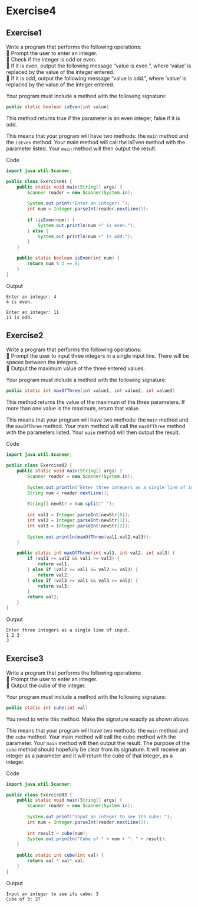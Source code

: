 # Exercise4

## Exercise1
Write a program that performs the following operations:   
􏰀 Prompt the user to enter an integer.   
􏰀 Check if the integer is odd or even.   
􏰀 If it is even, output the following message “value is even.”, where ‘value’ is replaced by the value of the integer entered.   
􏰀 If it is odd, output the following message “value is odd.”, where ‘value’ is replaced by the value of the integer entered.   

Your program must include a method with the following signature:
```java
public static boolean isEven(int value)
```
This method returns true if the parameter is an even integer, false if it is odd.

This means that your program will have two methods: the `main` method and the `isEven` method. Your main method will call the isEven method with the parameter listed. Your `main` method will then output the result.

Code
```java
import java.util.Scanner;

public class Exercise01 {
	public static void main(String[] args) {
		Scanner reader = new Scanner(System.in);
		
		System.out.print("Enter an integer: ");
		int num = Integer.parseInt(reader.nextLine());
		
		if (isEven(num)) {
			System.out.println(num +" is even.");
		} else {
			System.out.println(num +" is odd.");
		}
	}

	public static boolean isEven(int num) {
		return num % 2 == 0;
	}
}
```
Output
```
Enter an integer: 4
4 is even.
```
```
Enter an integer: 11
11 is odd.
```

## Exercise2
Write a program that performs the following operations:   
􏰀 Prompt the user to input three integers in a single input line. There will be spaces between the integers.   
􏰀 Output the maximum value of the three entered values.   

Your program must include a method with the following signature:
```java
public static int maxOfThree(int value1, int value2, int value3)
```
This method returns the value of the maximum of the three parameters. If more than one value is the maximum, return that value.   

This means that your program will have two methods: the `main` method and the `maxOfThree` method. Your main method will call the `maxOfThree` method with the parameters listed. Your `main` method will then output the result.

Code
```java
import java.util.Scanner;

public class Exercise02 {
	public static void main(String[] args) {
		Scanner reader = new Scanner(System.in);
		
		System.out.println("Enter three integers as a single line of input.");
		String num = reader.nextLine();
		
		String[] newStr = num.split(" ");
		
		int val1 = Integer.parseInt(newStr[0]);
		int val2 = Integer.parseInt(newStr[1]);
		int val3 = Integer.parseInt(newStr[2]);
		
		System.out.println(maxOfThree(val1,val2,val3));
	}

	public static int maxOfThree(int val1, int val2, int val3) {
		if (val1 >= val2 && val1 >= val3) {
			return val1;
		} else if (val2 >= val1 && val2 >= val3) {
			return val2;
		} else if (val3 >= val1 && val3 >= val2) {
			return val3;
		}
		return val1;
	}
}
```
Output
```
Enter three integers as a single line of input.
1 2 3
3
```

## Exercise3
Write a program that performs the following operations:   
􏰀 Prompt the user to enter an integer.   
􏰀 Output the cube of the integer.   

Your program must include a method with the following signature:
```java
public static int cube(int val)
```
You need to write this method. Make the signature exactly as shown above.

This means that your program will have two methods: the `main` method and the `cube` method. Your main method will call the cube method with the parameter. Your `main` method will then output the result. The purpose of the `cube` method should hopefully be clear from its signature. It will receive an integer as a parameter and it will return the cube of that integer, as a integer.

Code
```java
import java.util.Scanner;

public class Exercise03 {
	public static void main(String[] args) {
		Scanner reader = new Scanner(System.in);
		
		System.out.print("Input an integer to see its cube: ");
		int num = Integer.parseInt(reader.nextLine());
		
		int result = cube(num);
		System.out.println("Cube of " + num + ": " + result);
	}
	
	public static int cube(int val) {
		return val * val* val;
	}
}
```
Output
```
Input an integer to see its cube: 3
Cube of 3: 27
```
